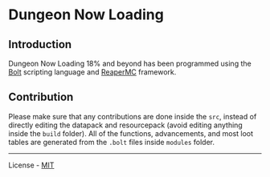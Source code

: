 ﻿# Dungeon Now Loading
 
 ## Introduction
 
 Dungeon Now Loading 18% and beyond has been programmed using the [Bolt](https://github.com/mcbeet/bolt) scripting language and [ReaperMC](https://github.com/reapermc/reapermc) framework.
 
 ## Contribution
 
 Please make sure that any contributions are done inside the `src`, instead of directly editing the datapack and resourcepack (avoid editing anything inside the `build` folder). All of the functions, advancements, and most loot tables are generated from the `.bolt` files inside `modules` folder.
 
---

License - [MIT](https://github.com/reapermc/reapermc/blob/main/LICENSE)
